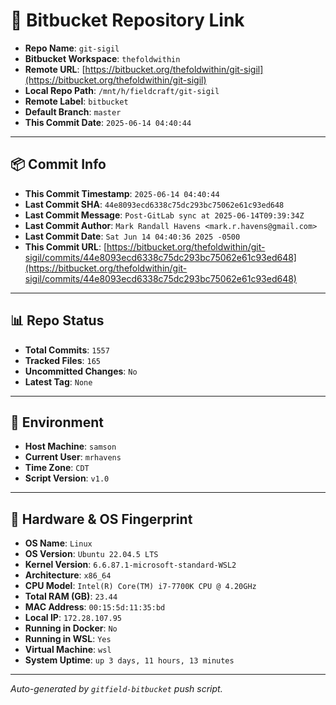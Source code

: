 # 🔗 Bitbucket Repository Link

- **Repo Name**: `git-sigil`
- **Bitbucket Workspace**: `thefoldwithin`
- **Remote URL**: [https://bitbucket.org/thefoldwithin/git-sigil](https://bitbucket.org/thefoldwithin/git-sigil)
- **Local Repo Path**: `/mnt/h/fieldcraft/git-sigil`
- **Remote Label**: `bitbucket`
- **Default Branch**: `master`
- **This Commit Date**: `2025-06-14 04:40:44`

---

## 📦 Commit Info

- **This Commit Timestamp**: `2025-06-14 04:40:44`
- **Last Commit SHA**: `44e8093ecd6338c75dc293bc75062e61c93ed648`
- **Last Commit Message**: `Post-GitLab sync at 2025-06-14T09:39:34Z`
- **Last Commit Author**: `Mark Randall Havens <mark.r.havens@gmail.com>`
- **Last Commit Date**: `Sat Jun 14 04:40:36 2025 -0500`
- **This Commit URL**: [https://bitbucket.org/thefoldwithin/git-sigil/commits/44e8093ecd6338c75dc293bc75062e61c93ed648](https://bitbucket.org/thefoldwithin/git-sigil/commits/44e8093ecd6338c75dc293bc75062e61c93ed648)

---

## 📊 Repo Status

- **Total Commits**: `1557`
- **Tracked Files**: `165`
- **Uncommitted Changes**: `No`
- **Latest Tag**: `None`

---

## 🧭 Environment

- **Host Machine**: `samson`
- **Current User**: `mrhavens`
- **Time Zone**: `CDT`
- **Script Version**: `v1.0`

---

## 🧬 Hardware & OS Fingerprint

- **OS Name**: `Linux`
- **OS Version**: `Ubuntu 22.04.5 LTS`
- **Kernel Version**: `6.6.87.1-microsoft-standard-WSL2`
- **Architecture**: `x86_64`
- **CPU Model**: `Intel(R) Core(TM) i7-7700K CPU @ 4.20GHz`
- **Total RAM (GB)**: `23.44`
- **MAC Address**: `00:15:5d:11:35:bd`
- **Local IP**: `172.28.107.95`
- **Running in Docker**: `No`
- **Running in WSL**: `Yes`
- **Virtual Machine**: `wsl`
- **System Uptime**: `up 3 days, 11 hours, 13 minutes`

---

_Auto-generated by `gitfield-bitbucket` push script._
